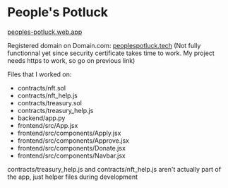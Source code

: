 # People's Potluck

[peoples-potluck.web.app](https://peoples-potluck.web.app/)

Registered domain on Domain.com: [peoplespotluck.tech](https://peoplespotluck.tech/) (Not fully functionnal yet since security certificate takes time to work. My project needs https to work, so go on previous link)

Files that I worked on:
- contracts/nft.sol
- contracts/nft_help.js
- contracts/treasury.sol
- contracts/treasury_help.js
- backend/app.py
- frontend/src/App.jsx
- frontend/src/components/Apply.jsx
- frontend/src/components/Approve.jsx
- frontend/src/components/Donate.jsx
- frontend/src/components/Navbar.jsx

contracts/treasury_help.js and contracts/nft_help.js aren't actually part of the app, just helper files during development
